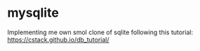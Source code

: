 # mysqlite
Implementing me own smol clone of sqlite following this tutorial: https://cstack.github.io/db_tutorial/
